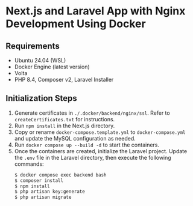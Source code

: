 # Next.js and Laravel App with Nginx Development Using Docker

## Requirements
* Ubuntu 24.04 (WSL)
* Docker Engine (latest version)
* Volta
* PHP 8.4, Composer v2, Laravel Installer

## Initialization Steps
1. Generate certificates in `./.docker/backend/nginx/ssl`. Refer to `createCertificates.txt` for instructions.
2. Run `npm install` in the Next.js directory.
3. Copy or rename `docker-compose.template.yml` to `docker-compose.yml` and update the MySQL configuration as needed.
4. Run `docker compose up --build -d` to start the containers.
5. Once the containers are created, initialize the Laravel project. Update the `.env` file in the Laravel directory, then execute the following commands:
   ```bash
   $ docker compose exec backend bash
   $ composer install
   $ npm install
   $ php artisan key:generate
   $ php artisan migrate
   ```
